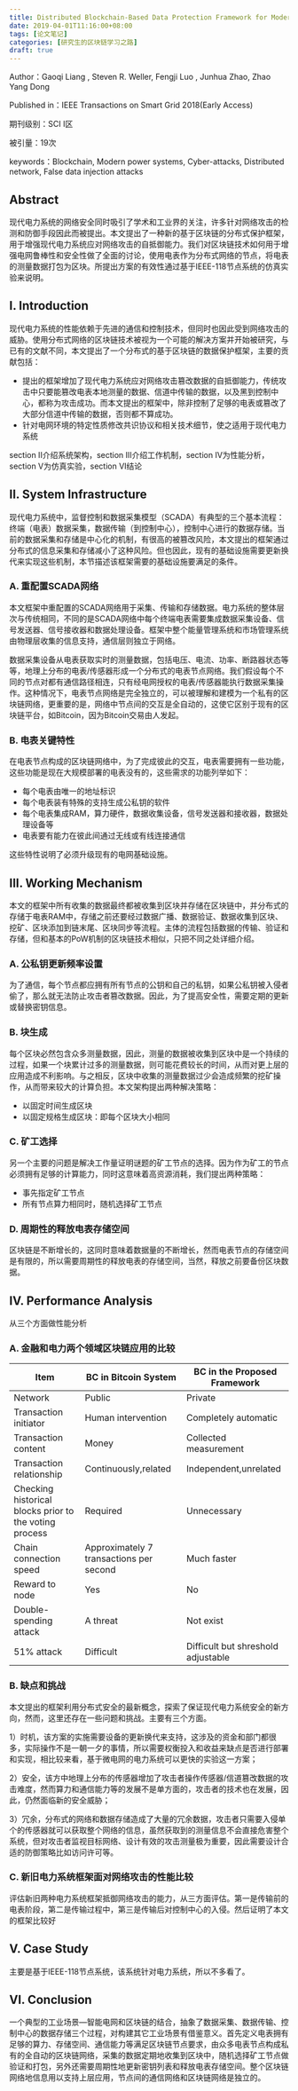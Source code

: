```yaml
---
title: Distributed Blockchain-Based Data Protection Framework for Modern Power Systems
date: 2019-04-01T11:16:00+08:00
tags: [论文笔记]
categories: [研究生的区块链学习之路]
draft: true
---
```


Author：Gaoqi Liang , Steven R. Weller, Fengji Luo , Junhua Zhao, Zhao Yang Dong

Published in：IEEE Transactions on Smart Grid 2018(Early Access)

期刊级别：SCI I区

被引量：19次

keywords：Blockchain, Modern power systems, Cyber-attacks, Distributed network, False data injection attacks

## Abstract

现代电力系统的网络安全同时吸引了学术和工业界的关注，许多针对网络攻击的检测和防御手段因此而被提出。本文提出了一种新的基于区块链的分布式保护框架，用于增强现代电力系统应对网络攻击的自抵御能力。我们对区块链技术如何用于增强电网鲁棒性和安全性做了全面的讨论，使用电表作为分布式网络的节点，将电表的测量数据打包为区块。所提出方案的有效性通过基于IEEE-118节点系统的仿真实验来说明。

<!--more-->

## I. Introduction

现代电力系统的性能依赖于先进的通信和控制技术，但同时也因此受到网络攻击的威胁。使用分布式网络的区块链技术被视为一个可能的解决方案并开始被研究，与已有的文献不同，本文提出了一个分布式的基于区块链的数据保护框架，主要的贡献包括：

- 提出的框架增加了现代电力系统应对网络攻击篡改数据的自抵御能力，传统攻击中只要能篡改电表本地测量的数据、信道中传输的数据，以及黑到控制中心，都称为攻击成功。而本文提出的框架中，除非控制了足够的电表或篡改了大部分信道中传输的数据，否则都不算成功。
- 针对电网环境的特定性质修改共识协议和相关技术细节，使之适用于现代电力系统

section II介绍系统架构，section III介绍工作机制，section IV为性能分析，section V为仿真实验，section VI结论

## II. System Infrastructure

现代电力系统中，监督控制和数据采集模型（SCADA）有典型的三个基本流程：终端（电表）数据采集，数据传输（到控制中心），控制中心进行的数据存储。当前的数据采集和存储是中心化的机制，有很高的被篡改风险，本文提出的框架通过分布式的信息采集和存储减小了这种风险。但也因此，现有的基础设施需要更新换代来实现这些机制，本节描述该框架需要的基础设施要满足的条件。

### A. 重配置SCADA网络

本文框架中重配置的SCADA网络用于采集、传输和存储数据。电力系统的整体层次与传统相同，不同的是SCADA网络中每个终端电表需要集成数据采集设备、信号发送器、信号接收器和数据处理设备。框架中整个能量管理系统和市场管理系统由物理层收集的信息支持，通信层则独立于网络。

数据采集设备从电表获取实时的测量数据，包括电压、电流、功率、断路器状态等等，地理上分布的电表/传感器形成一个分布式的电表节点网络。我们假设每个不同的节点对都有通信路径相连，只有经电网授权的电表/传感器能执行数据采集操作。这种情况下，电表节点网络是完全独立的，可以被理解和建模为一个私有的区块链网络，更重要的是，网络中节点间的交互是全自动的，这使它区别于现有的区块链平台，如Bitcoin，因为Bitcoin交易由人发起。

### B. 电表关键特性

在电表节点构成的区块链网络中，为了完成彼此的交互，电表需要拥有一些功能，这些功能是现在大规模部署的电表没有的，这些需求的功能列举如下：

- 每个电表由唯一的地址标识
- 每个电表装有特殊的支持生成公私钥的软件
- 每个电表集成RAM，算力硬件，数据收集设备，信号发送器和接收器，数据处理设备等
- 电表要有能力在彼此间通过无线或有线连接通信

这些特性说明了必须升级现有的电网基础设施。

## III. Working Mechanism

本文的框架中所有收集的数据最终都被收集到区块并存储在区块链中，并分布式的存储于电表RAM中，存储之前还要经过数据广播、数据验证、数据收集到区块、挖矿、区块添加到链末尾、区块同步等流程。主体的流程包括数据的传输、验证和存储，但和基本的PoW机制的区块链技术相似，只把不同之处详细介绍。

### A. 公私钥更新频率设置

为了通信，每个节点都应拥有所有节点的公钥和自己的私钥，如果公私钥被入侵者偷了，那么就无法防止攻击者篡改数据。因此，为了提高安全性，需要定期的更新或替换密钥信息。

### B. 块生成

每个区块必然包含众多测量数据，因此，测量的数据被收集到区块中是一个持续的过程，如果一个块累计过多的测量数据，则可能花费较长的时间，从而对更上层的应用造成不利影响。与之相反，区块中收集的测量数据过少会造成频繁的挖矿操作，从而带来较大的计算负担。本文架构提出两种解决策略：

- 以固定时间生成区块
- 以固定规格生成区块：即每个区块大小相同

### C. 矿工选择

另一个主要的问题是解决工作量证明谜题的矿工节点的选择。因为作为矿工的节点必须拥有足够的计算能力，同时这意味着高资源消耗，我们提出两种策略：

- 事先指定矿工节点
- 所有节点算力相同时，随机选择矿工节点

### D. 周期性的释放电表存储空间

区块链是不断增长的，这同时意味着数据量的不断增长，然而电表节点的存储空间是有限的，所以需要周期性的释放电表的存储空间，当然，释放之前要备份区块数据。

## IV. Performance Analysis

从三个方面做性能分析

### A. 金融和电力两个领域区块链应用的比较

| Item                                                   | BC in Bitcoin System                    | BC in the Proposed Framework       |
| ------------------------------------------------------ | --------------------------------------- | ---------------------------------- |
| Network                                                | Public                                  | Private                            |
| Transaction initiator                                  | Human intervention                      | Completely automatic               |
| Transaction content                                    | Money                                   | Collected measurement              |
| Transaction relationship                               | Continuously,related                    | Independent,unrelated              |
| Checking historical blocks prior to the voting process | Required                                | Unnecessary                        |
| Chain connection speed                                 | Approximately 7 transactions per second | Much faster                        |
| Reward to node                                         | Yes                                     | No                                 |
| Double-spending attack                                 | A threat                                | Not exist                          |
| 51% attack                                             | Difficult                               | Difficult but shreshold adjustable |

### B. 缺点和挑战

本文提出的框架利用分布式安全的最新概念，探索了保证现代电力系统安全的新方向，然而，这里还存在一些问题和挑战。主要有三个方面。

1）时机，该方案的实施需要设备的更新换代来支持，这涉及的资金和部门都很多，实际操作不是一朝一夕的事情，所以需要权衡投入和收益来缺点是否进行部署和实现，相比较来看，基于微电网的电力系统可以更快的实验这一方案；

2）安全，该方中地理上分布的传感器增加了攻击者操作传感器/信道篡改数据的攻击难度，然而算力和通信能力等的发展不是单方面的，攻击者的技术也在发展，因此，仍然面临新的安全威胁；

3）冗余，分布式的网络和数据存储造成了大量的冗余数据，攻击者只需要入侵单个的传感器就可以获取整个网络的信息，虽然获取到的测量信息不会直接危害整个系统，但对攻击者监视目标网络、设计有效的攻击测量极为重要，因此需要设计合适的防御策略比如访问许可等。

### C. 新旧电力系统框架面对网络攻击的性能比较

评估新旧两种电力系统框架抵御网络攻击的能力，从三方面评估。第一是传输前的电表阶段，第二是传输过程中，第三是传输后对控制中心的入侵。然后证明了本文的框架比较好

## V. Case Study

主要是基于IEEE-118节点系统，该系统针对电力系统，所以不多看了。

## VI. Conclusion

一个典型的工业场景—智能电网和区块链的结合，抽象了数据采集、数据传输、控制中心的数据存储三个过程，对构建其它工业场景有借鉴意义。首先定义电表拥有足够的算力、存储空间、通信能力等满足区块链节点要求，由众多电表节点构成私有的全自动的区块链网络，采集的数据定期地收集到区块中，随机选择矿工节点做验证和打包，另外还需要周期性地更新密钥列表和释放电表存储空间。整个区块链网络地信息用以支持上层应用，节点间的通信网络和区块链网络是独立的。
